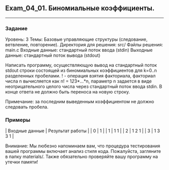 ## Exam_04_01. Биномиальные коэффициенты.
---

### Задание

Уровень: 3
Темы: Базовые управляющие структуры (следование, ветвление, повторение).
Директория для решения: src/
Файлы решения: main.c
Входные данные: стандартный поток ввода (stdin)
Выходные данные: стандартный поток вывода (stdout)

Написать программу, осуществляющую вывод на стандартный поток stdout строки состоящей из биномиальных коэффициентов для k=0..n разделенных пробелами. ! - операция взятия факториала, факториал числа n вычисляется как n! = 1*2*3*...*n, параметр n задается в виде неотрицательного целого числа через стандартный поток ввода stdin. В конце ответа не должно быть переноса на новую строку.

Примечание: за последним выведенным коэффициентом не должно следовать пробела.

### Примеры

| Входные данные | Результат работы |
| 0 | 1 |
| 1 | 1 1 |
| 2 | 1 2 1 |
| 3 | 1 3 3 1 |

Внимание: Мы любезно напоминаем вам, что процедура тестирования вашей программы включает анализ стиля кода. Пожалуйста, загляните в папку materials/. Также обязательно проверяйте вашу программу на утечки памяти!